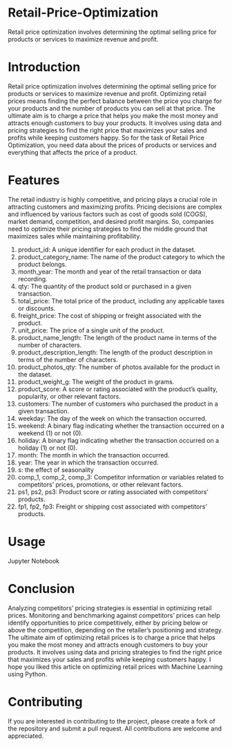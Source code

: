# Retail-Price-Optimization
Retail price optimization involves determining the optimal selling price for products or services to maximize revenue and profit.
# Introduction
Retail price optimization involves determining the optimal selling price for products or services to maximize revenue and profit. Optimizing retail prices means finding the perfect balance between the price you charge for your products and the number of products you can sell at that price. The ultimate aim is to charge a price that helps you make the most money and attracts enough customers to buy your products. It involves using data and pricing strategies to find the right price that maximizes your sales and profits while keeping customers happy. So for the task of Retail Price Optimization, you need data about the prices of products or services and everything that affects the price of a product.
# Features
The retail industry is highly competitive, and pricing plays a crucial role in attracting customers and maximizing profits. Pricing decisions are complex and influenced by various factors such as cost of goods sold (COGS), market demand, competition, and desired profit margins. So, companies need to optimize their pricing strategies to find the middle ground that maximizes sales while maintaining profitability.
1. product_id: A unique identifier for each product in the dataset.
2. product_category_name: The name of the product category to which the product belongs.
3. month_year: The month and year of the retail transaction or data recording.
4. qty: The quantity of the product sold or purchased in a given transaction.
5. total_price: The total price of the product, including any applicable taxes or discounts.
6. freight_price: The cost of shipping or freight associated with the product.
7. unit_price: The price of a single unit of the product.
8. product_name_length: The length of the product name in terms of the number of characters.
9. product_description_length: The length of the product description in terms of the number of characters.
10. product_photos_qty: The number of photos available for the product in the dataset.
11. product_weight_g: The weight of the product in grams.
12. product_score: A score or rating associated with the product’s quality, popularity, or other relevant factors.
13. customers: The number of customers who purchased the product in a given transaction.
14. weekday: The day of the week on which the transaction occurred.
15. weekend: A binary flag indicating whether the transaction occurred on a weekend (1) or not (0).
16. holiday: A binary flag indicating whether the transaction occurred on a holiday (1) or not (0).
17. month: The month in which the transaction occurred.
18. year: The year in which the transaction occurred.
19. s: the effect of seasonality
20. comp_1, comp_2, comp_3: Competitor information or variables related to competitors’ prices, promotions, or other relevant factors.
21. ps1, ps2, ps3: Product score or rating associated with competitors’ products.
22. fp1, fp2, fp3: Freight or shipping cost associated with competitors’ products.
# Usage
Jupyter Notebook
# Conclusion
Analyzing competitors’ pricing strategies is essential in optimizing retail prices. Monitoring and benchmarking against competitors’ prices can help identify opportunities to price competitively, either by pricing below or above the competition, depending on the retailer’s positioning and strategy. The ultimate aim of optimizing retail prices is to charge a price that helps you make the most money and attracts enough customers to buy your products. It involves using data and pricing strategies to find the right price that maximizes your sales and profits while keeping customers happy. I hope you liked this article on optimizing retail prices with Machine Learning using Python.
# Contributing
If you are interested in contributing to the project, please create a fork of the repository and submit a pull request. All contributions are welcome and appreciated.
